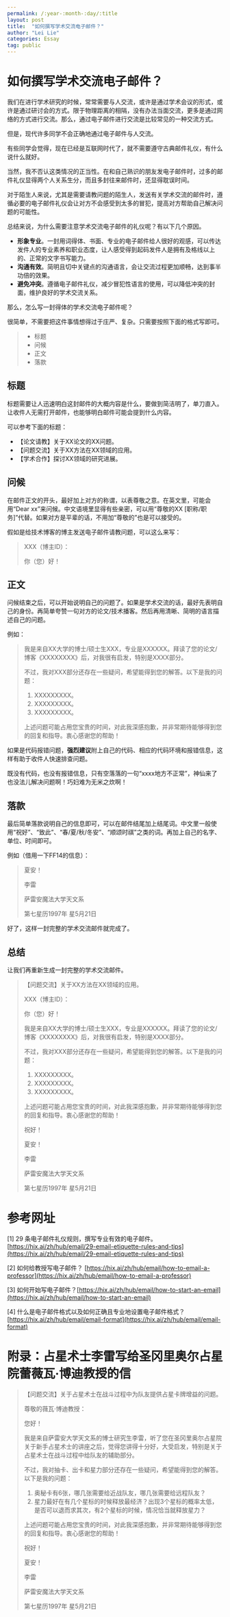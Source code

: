 ```yaml
---
permalink: /:year-:month-:day/:title
layout: post
title:  "如何撰写学术交流电子邮件？"
author: "Lei Lie"
categories: Essay
tag: public
---
```


# 如何撰写学术交流电子邮件？

我们在进行学术研究的时候，常常需要与人交流，或许是通过学术会议的形式，或许是通过研讨会的方式。限于物理距离的相隔，没有办法当面交流，更多是通过网络的方式进行交流。那么，通过电子邮件进行交流是比较常见的一种交流方式。

但是，现代许多同学不会正确地通过电子邮件与人交流。

有些同学会觉得，现在已经是互联网时代了，就不需要遵守古典邮件礼仪，有什么说什么就好。

当然，我不否认这类情况的正当性。在和自己熟识的朋友发电子邮件时，过多的邮件礼仪显得两个人关系生分，而且多封往来邮件时，还显得耽误时间。

对于陌生人来说，尤其是需要请教问题的陌生人，发送有关学术交流的邮件时，遵循必要的电子邮件礼仪会让对方不会感受到太多的冒犯，提高对方帮助自己解决问题的可能性。

总结来说，为什么需要注意学术交流电子邮件的礼仪呢？有以下几个原因。

- **形象专业**。一封用词得体、书面、专业的电子邮件给人很好的观感，可以传达发件人的专业素养和职业态度，让人感受得到起码发件人是拥有及格线以上的、正常的文字书写能力。
- **沟通有效**。简明且切中关键点的沟通语言，会让交流过程更加顺畅，达到事半功倍的效果。
- **避免冲突**。遵循电子邮件礼仪，减少冒犯性语言的使用，可以降低冲突的封面，维护良好的学术交流关系。

那么，怎么写一封得体的学术交流电子邮件呢？

很简单，不需要把这件事情想得过于庄严、复杂。只需要按照下面的格式写即可。

> - 标题
> - 问候
> - 正文
> - 落款

## 标题

标题需要让人迅速明白这封邮件的大概内容是什么，要做到简洁明了，单刀直入。让收件人无需打开邮件，也能够明白邮件可能会提到什么内容。

可以参考下面的标题：

- 【论文请教】关于XX论文的XX问题。
- 【问题交流】关于XX方法在XX领域的应用。
- 【学术合作】探讨XX领域的研究进展。

## 问候

在邮件正文的开头，最好加上对方的称谓，以表尊敬之意。在英文里，可能会用“Dear xx”来问候。中文语境里显得有些亲密，可以用“尊敬的XX [职称/职务]”代替。如果对方是平辈的话，不用加“尊敬的”也是可以接受的。

假如是给技术博客的博主发送电子邮件请教问题，可以这么来写：

> XXX（博主ID）：
>
> 你（您）好！

## 正文

问候结束之后，可以开始说明自己的问题了。如果是学术交流的话，最好先表明自己的身份。再简单夸赞一句对方的论文/技术播客。然后再用清晰、简明的语言描述自己的问题。

例如：

> 我是来自XX大学的博士/硕士生XXX，专业是XXXXXX。拜读了您的论文/博客《XXXXXXXX》后，对我很有启发，特别是XXXX部分。
>
> 不过，我对XXX部分还存在一些疑问，希望能得到您的解答。以下是我的问题：
>
> 1. XXXXXXXXX。
> 2. XXXXXXXXX。
> 3. XXXXXXXXX。
>
> 上述问题可能占用您宝贵的时间，对此我深感抱歉，并非常期待能够得到您的回复和指导。衷心感谢您的帮助！

如果是代码报错问题，**强烈建议**附上自己的代码、相应的代码环境和报错信息，这样有助于收件人快速排查问题。

既没有代码，也没有报错信息，只有空落落的一句“xxxx地方不正常”，神仙来了也没法儿解决问题啊！巧妇难为无米之炊啊！

## 落款

最后简单落款说明自己的信息即可，可以在邮件结尾加上结尾词。中文里一般使用“祝好”、“致此”、“春/夏/秋/冬安”、“顺颂时祺”之类的词。再加上自己的名字、单位、时间即可。

例如（借用一下FF14的信息）：

> 夏安！
>
> 
>
> 李雷
>
> 萨雷安魔法大学天文系
>
> 第七星历1997年 星5月21日

好了，这样一封完整的学术交流邮件就完成了。

## 总结

让我们再重新生成一封完整的学术交流邮件。

> 【问题交流】关于XX方法在XX领域的应用。
>
> XXX（博主ID）：
>
> 
>
> 你（您）好！
>
> 我是来自XX大学的博士/硕士生XXX，专业是XXXXXX。拜读了您的论文/博客《XXXXXXXX》后，对我很有启发，特别是XXXX部分。
>
> 不过，我对XXX部分还存在一些疑问，希望能得到您的解答。以下是我的问题：
>
> 1. XXXXXXXXX。
> 2. XXXXXXXXX。
> 3. XXXXXXXXX。
>
> 上述问题可能占用您宝贵的时间，对此我深感抱歉，并非常期待能够得到您的回复和指导。衷心感谢您的帮助！
>
> 
>
> 祝好！
>
> 夏安！
>
> 
>
> 李雷
>
> 萨雷安魔法大学天文系
>
> 第七星历1997年 星5月21日



# 参考网址

[1] 29 条电子邮件礼仪规则，撰写专业有效的电子邮件。 [https://hix.ai/zh/hub/email/29-email-etiquette-rules-and-tips](https://hix.ai/zh/hub/email/29-email-etiquette-rules-and-tips)

[2] 如何给教授写电子邮件？ [https://hix.ai/zh/hub/email/how-to-email-a-professor](https://hix.ai/zh/hub/email/how-to-email-a-professor)

[3] 如何开始写电子邮件？[https://hix.ai/zh/hub/email/how-to-start-an-email](https://hix.ai/zh/hub/email/how-to-start-an-email)

[4] 什么是电子邮件格式以及如何正确且专业地设置电子邮件格式？ [https://hix.ai/zh/hub/email/email-format](https://hix.ai/zh/hub/email/email-format)

# 附录：占星术士李雷写给圣冈里奥尔占星院蕾薇瓦·博迪教授的信

> 【问题交流】关于占星术士在战斗过程中为队友提供占星卡牌增益的问题。
>
> 尊敬的薇瓦·博迪教授：
>
> 您好！
>
> 我是来自萨雷安大学天文系的博士研究生李雷，听了您在圣冈里奥尔占星院关于新手占星术士的讲座之后，觉得您讲得十分好，大受启发，特别是关于占星术士在战斗过程中给队友的辅助部分。
>
> 不过，我对抽卡、出卡和星力部分还存在一些疑问，希望能得到您的解答。以下是我的问题：
>
> 1. 奥秘卡有6张，哪几张需要给近战队友，哪几张需要给远程队友？
> 2. 星力最好在有几个星标的时候释放最经济？出现3个星标的概率太低，是否可以退而求其次，有2个星标的时候，情况恰当就释放星力？
>
> 上述问题可能占用您宝贵的时间，对此我深感抱歉，并非常期待能够得到您的回复和指导。衷心感谢您的帮助！
>
> 
>
> 祝好！
>
> 夏安！
>
> 
>
> 李雷
>
> 萨雷安魔法大学天文系
>
> 第七星历1997年 星5月21日